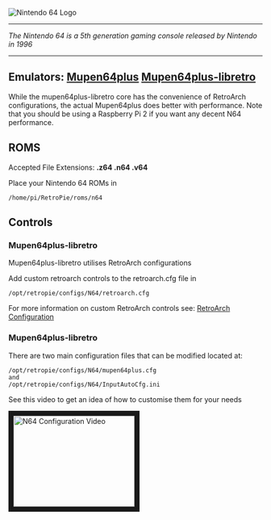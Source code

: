 ![Nintendo 64 Logo](http://images2.wikia.nocookie.net/__cb20130424181606/theamazingworldofgumball/images/3/38/Nintendo_64_Logo.png)
***
_The Nintendo 64 is a 5th generation gaming console released by Nintendo in 1996_

***

## Emulators: [Mupen64plus](https://code.google.com/p/mupen64plus/) [Mupen64plus-libretro](https://github.com/libretro/mupen64plus-libretro)

While the mupen64plus-libretro core has the convenience of RetroArch configurations, the actual Mupen64plus does better with performance. Note that you should be using a Raspberry Pi 2 if you want any decent N64 performance.

## ROMS
Accepted File Extensions: **.z64 .n64 .v64**

Place your Nintendo 64 ROMs in 
```
/home/pi/RetroPie/roms/n64
```
## Controls

### Mupen64plus-libretro

Mupen64plus-libretro utilises RetroArch configurations

Add custom retroarch controls to the retroarch.cfg file in

```
/opt/retropie/configs/N64/retroarch.cfg
```
For more information on custom RetroArch controls see: [RetroArch Configuration](https://github.com/petrockblog/RetroPie-Setup/wiki/RetroArch-Configuration)

### Mupen64plus-libretro

There are two main configuration files that can be modified located at:
```
/opt/retropie/configs/N64/mupen64plus.cfg
and
/opt/retropie/configs/N64/InputAutoCfg.ini
```
See this video to get an idea of how to customise them for your needs

<a href="http://www.youtube.com/watch?feature=player_embedded&v=4WX7RrzUtII
" target="_blank"><img src="https://i.ytimg.com/vi_webp/4WX7RrzUtII/mqdefault.webp" 
alt="N64 Configuration Video" width="240" height="180" border="10" /></a>
